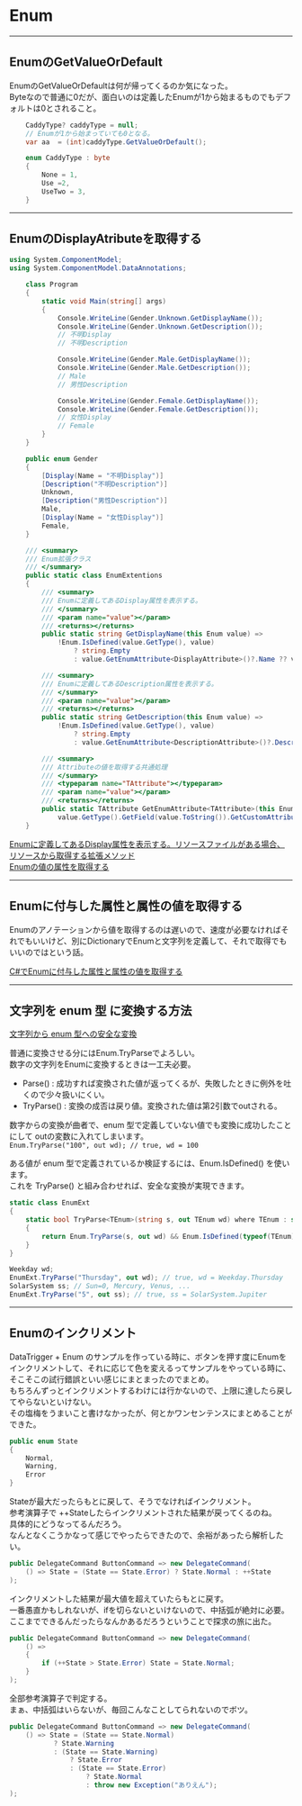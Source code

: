 # Enum

---

## EnumのGetValueOrDefault

EnumのGetValueOrDefaultは何が帰ってくるのか気になった。  
Byteなので普通に0だが、面白いのは定義したEnumが1から始まるものでもデフォルトは0とされること。  

``` C#
    CaddyType? caddyType = null;
    // Enumが1から始まっていても0となる。
    var aa  = (int)caddyType.GetValueOrDefault();

    enum CaddyType : byte
    {
        None = 1,
        Use =2,
        UseTwo = 3,
    }
```

---

## EnumのDisplayAtributeを取得する

``` C#
using System.ComponentModel;
using System.ComponentModel.DataAnnotations;

    class Program
    {
        static void Main(string[] args)
        {
            Console.WriteLine(Gender.Unknown.GetDisplayName());
            Console.WriteLine(Gender.Unknown.GetDescription());
            // 不明Display
            // 不明Description

            Console.WriteLine(Gender.Male.GetDisplayName());
            Console.WriteLine(Gender.Male.GetDescription());
            // Male
            // 男性Description

            Console.WriteLine(Gender.Female.GetDisplayName());
            Console.WriteLine(Gender.Female.GetDescription());
            // 女性Display
            // Female
        }
    }

    public enum Gender
    {
        [Display(Name = "不明Display")]
        [Description("不明Description")]
        Unknown,
        [Description("男性Description")]
        Male,
        [Display(Name = "女性Display")]
        Female,
    }

    /// <summary>
    /// Enum拡張クラス
    /// </summary>
    public static class EnumExtentions
    {
        /// <summary>
        /// Enumに定義してあるDisplay属性を表示する。
        /// </summary>
        /// <param name="value"></param>
        /// <returns></returns>
        public static string GetDisplayName(this Enum value) =>
            !Enum.IsDefined(value.GetType(), value)
                ? string.Empty
                : value.GetEnumAttribute<DisplayAttribute>()?.Name ?? value.ToString();

        /// <summary>
        /// Enumに定義してあるDescription属性を表示する。
        /// </summary>
        /// <param name="value"></param>
        /// <returns></returns>
        public static string GetDescription(this Enum value) =>
            !Enum.IsDefined(value.GetType(), value)
                ? string.Empty
                : value.GetEnumAttribute<DescriptionAttribute>()?.Description ?? value.ToString();

        /// <summary>
        /// Attributeの値を取得する共通処理
        /// </summary>
        /// <typeparam name="TAttribute"></typeparam>
        /// <param name="value"></param>
        /// <returns></returns>
        public static TAttribute GetEnumAttribute<TAttribute>(this Enum value) where TAttribute : Attribute =>
            value.GetType().GetField(value.ToString()).GetCustomAttributes(typeof(TAttribute), false)?.OfType<TAttribute>()?.FirstOrDefault();
    }
```

[Enumに定義してあるDisplay属性を表示する。リソースファイルがある場合、リソースから取得する拡張メソッド](https://qiita.com/mak_in/items/7909e51d249826115403)  
[Enumの値の属性を取得する](https://www.web-dev-qa-db-ja.com/ja/c%23/enum%E3%81%AE%E5%80%A4%E3%81%AE%E5%B1%9E%E6%80%A7%E3%82%92%E5%8F%96%E5%BE%97%E3%81%99%E3%82%8B/968546402/)  

---

## Enumに付与した属性と属性の値を取得する

Enumのアノテーションから値を取得するのは遅いので、速度が必要なければそれでもいいけど、別にDictionaryでEnumと文字列を定義して、それで取得でもいいのではという話。  

[C#でEnumに付与した属性と属性の値を取得する](https://takap-tech.com/entry/2018/12/20/231234)  

---

## 文字列を enum 型 に変換する方法

[文字列から enum 型への安全な変換](https://qiita.com/masaru/items/a44dc30bfc18aac95015)  

普通に変換させる分にはEnum.TryParseでよろしい。  
数字の文字列をEnumに変換するときは一工夫必要。  

- Parse() : 成功すれば変換された値が返ってくるが、失敗したときに例外を吐くので少々扱いにくい。  
- TryParse() : 変換の成否は戻り値。変換された値は第2引数でoutされる。  

数字からの変換が曲者で、enum 型で定義していない値でも変換に成功したことにして outの変数に入れてしまいます。  
`Enum.TryParse("100", out wd); // true, wd = 100`  

ある値が enum 型で定義されているか検証するには、Enum.IsDefined() を使います。  
これを TryParse() と組み合わせれば、安全な変換が実現できます。  

``` C#
static class EnumExt
{
    static bool TryParse<TEnum>(string s, out TEnum wd) where TEnum : struct
    {
        return Enum.TryParse(s, out wd) && Enum.IsDefined(typeof(TEnum), wd);
    }
}

Weekday wd;
EnumExt.TryParse("Thursday", out wd); // true, wd = Weekday.Thursday
SolarSystem ss; // Sun=0, Mercury, Venus, ...
EnumExt.TryParse("5", out ss); // true, ss = SolarSystem.Jupiter
```

---

## Enumのインクリメント

DataTrigger + Enum のサンプルを作っている時に、ボタンを押す度にEnumをインクリメントして、それに応じて色を変えるってサンプルをやっている時に、そこそこの試行錯誤といい感じにまとまったのでまとめ。  
もちろんずっとインクリメントするわけには行かないので、上限に達したら戻してやらないといけない。  
その塩梅をうまいこと書けなかったが、何とかワンセンテンスにまとめることができた。  

``` C#
public enum State
{
    Normal,
    Warning,
    Error
}
```

Stateが最大だったらもとに戻して、そうでなければインクリメント。  
参考演算子で ++Stateしたらインクリメントされた結果が戻ってくるのね。  
具体的にどうなってるんだろう。  
なんとなくこうかなって感じでやったらできたので、余裕があったら解析したい。  

``` C# : 最終的な形
public DelegateCommand ButtonCommand => new DelegateCommand(
    () => State = (State == State.Error) ? State.Normal : ++State
);
```

インクリメントした結果が最大値を超えていたらもとに戻す。  
一番愚直かもしれないが、ifを切らないといけないので、中括弧が絶対に必要。  
ここまでできるんだったらなんかあるだろうということで探求の旅に出た。

``` C# : ボツ1
public DelegateCommand ButtonCommand => new DelegateCommand(
    () =>
    {
        if (++State > State.Error) State = State.Normal;
    }
);
```

全部参考演算子で判定する。  
まぁ、中括弧はいらないが、毎回こんなことしてられないのでボツ。  

``` C# : ボツ2
public DelegateCommand ButtonCommand => new DelegateCommand(
    () => State = (State == State.Normal) 
           ? State.Warning 
           : (State == State.Warning)
               ? State.Error
               : (State == State.Error)
                   ? State.Normal
                   : throw new Exception("ありえん");
);

```
